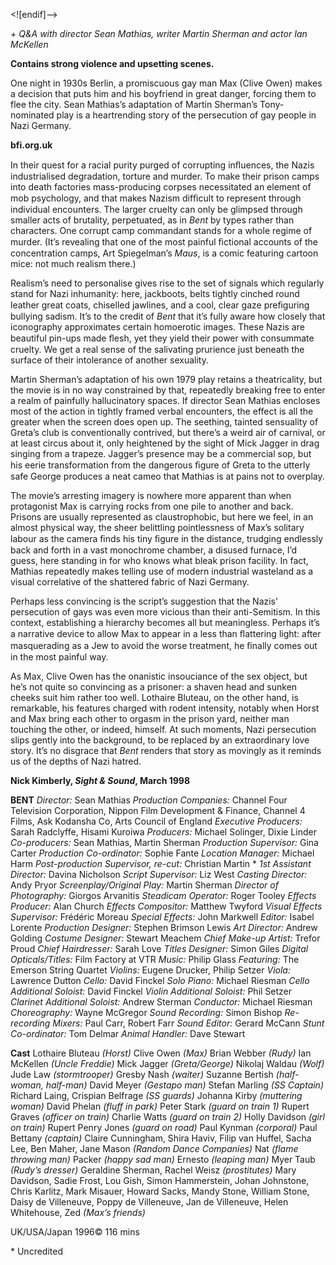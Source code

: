 
<![endif]-->

_+ Q&A with director Sean Mathias, writer Martin Sherman and actor Ian McKellen_

**Contains strong violence and upsetting scenes.**

One night in 1930s Berlin, a promiscuous gay man Max (Clive Owen) makes a decision that puts him and his boyfriend in great danger, forcing them to flee the city. Sean Mathias’s adaptation of Martin Sherman’s Tony-nominated play is a heartrending story of the persecution of gay people in Nazi Germany.

**bfi.org.uk**

In their quest for a racial purity purged of corrupting inﬂuences, the Nazis industrialised degradation, torture and murder. To make their prison camps into death factories mass-producing corpses necessitated an element of mob psychology, and that makes Nazism difﬁcult to represent through individual encounters. The larger cruelty can only be glimpsed through smaller acts of brutality, perpetuated, as in _Bent_ by types rather than characters. One corrupt camp commandant stands for a whole regime of murder. (It’s revealing that one of the most painful ﬁctional accounts of the concentration camps, Art Spiegelman’s _Maus_, is a comic featuring cartoon mice: not much realism there.)

Realism’s need to personalise gives rise to the set of signals which regularly stand for Nazi inhumanity: here, jackboots, belts tightly cinched round leather great coats, chiselled jawlines, and a cool, clear gaze preﬁguring bullying sadism. It’s to the credit of _Bent_ that it’s fully aware how closely that iconography approximates certain homoerotic images. These Nazis are beautiful pin-ups made ﬂesh, yet they yield their power with consummate cruelty. We get a real sense of the salivating prurience just beneath the surface of their intolerance of another sexuality.

Martin Sherman’s adaptation of his own 1979 play retains a theatricality, but the movie is in no way constrained by that, repeatedly breaking free to enter a realm of painfully hallucinatory spaces. If director Sean Mathias encloses most of the action in tightly framed verbal encounters, the effect is all the greater when the screen does open up. The seething, tainted sensuality of Greta’s club is conventionally contrived, but there’s a weird air of carnival, or at least circus about it, only heightened by the sight of Mick Jagger in drag singing from a trapeze. Jagger’s presence may be a commercial sop, but his eerie transformation from the dangerous ﬁgure of Greta to the utterly safe George produces a neat cameo that Mathias is at pains not to overplay.

The movie’s arresting imagery is nowhere more apparent than when protagonist Max is carrying rocks from one pile to another and back. Prisons are usually represented as claustrophobic, but here we feel, in an almost physical way, the sheer belittling pointlessness of Max’s solitary labour as the camera ﬁnds his tiny ﬁgure in the distance, trudging endlessly back and forth in a vast monochrome chamber, a disused furnace, I’d guess, here standing in for who knows what bleak prison facility. In fact, Mathias repeatedly makes telling use of modern industrial wasteland as a visual correlative of the shattered fabric of Nazi Germany.

Perhaps less convincing is the script’s suggestion that the Nazis’ persecution of gays was even more vicious than their anti-Semitism. In this context, establishing a hierarchy becomes all but meaningless. Perhaps it’s a narrative device to allow Max to appear in a less than ﬂattering light: after masquerading as a Jew to avoid the worse treatment, he ﬁnally comes out in the most painful way.

As Max, Clive Owen has the onanistic insouciance of the sex object, but he’s not quite so convincing as a prisoner: a shaven head and sunken cheeks suit him rather too well. Lothaire Bluteau, on the other hand, is remarkable, his features charged with rodent intensity, notably when Horst and Max bring each other to orgasm in the prison yard, neither man touching the other, or indeed, himself. At such moments, Nazi persecution slips gently into the background, to be replaced by an extraordinary love story. It’s no disgrace that _Bent_ renders that story as movingly as it reminds us of the depths of Nazi hatred.

**Nick Kimberly, _Sight & Sound_, March 1998**

**BENT**
_Director:_ Sean Mathias
_Production Companies:_ Channel Four Television Corporation, Nippon Film Development & Finance, Channel 4 Films, Ask Kodansha Co, Arts Council of England
_Executive Producers:_ Sarah Radclyffe, Hisami Kuroiwa
_Producers:_ Michael Solinger, Dixie Linder
_Co-producers:_ Sean Mathias, Martin Sherman
_Production Supervisor:_ Gina Carter
_Production Co-ordinator:_ Sophie Fante
_Location Manager:_ Michael Harm
_Post-production Supervisor, re-cut:_ Christian Martin *
_1st Assistant Director:_ Davina Nicholson
_Script Supervisor:_ Liz West
_Casting Director:_ Andy Pryor
_Screenplay/Original Play:_ Martin Sherman
_Director of Photography:_ Giorgos Arvanitis
_Steadicam Operator:_ Roger Tooley
_Effects Producer:_ Alan Church
_Effects Compositor:_ Matthew Twyford
_Visual Effects Supervisor:_ Frédéric Moreau
_Special Effects:_ John Markwell
_Editor:_ Isabel Lorente
_Production Designer:_ Stephen Brimson Lewis
_Art Director:_ Andrew Golding
_Costume Designer:_ Stewart Meachem
_Chief Make-up Artist:_ Trefor Proud
_Chief Hairdresser:_ Sarah Love
_Titles Designer:_ Simon Giles
_Digital Opticals/Titles:_ Film Factory at VTR
_Music:_ Philip Glass
_Featuring:_ The Emerson String Quartet
_Violins:_ Eugene Drucker, Philip Setzer
_Viola:_ Lawrence Dutton
_Cello:_ David Finckel
_Solo Piano:_ Michael Riesman
_Cello Additional Soloist:_ David Finckel
_Violin Additional Soloist:_ Phil Setzer
_Clarinet Additional Soloist:_ Andrew Sterman
_Conductor:_ Michael Riesman
_Choreography:_ Wayne McGregor
_Sound Recording:_ Simon Bishop
_Re-recording Mixers:_ Paul Carr, Robert Farr
_Sound Editor:_ Gerard McCann
_Stunt Co-ordinator:_ Tom Delmar
_Animal Handler:_ Dave Stewart

**Cast**
Lothaire Bluteau _(Horst)_
Clive Owen _(Max)_
Brian Webber _(Rudy)_
Ian McKellen _(Uncle Freddie)_
Mick Jagger _(Greta/George)_
Nikolaj Waldau _(Wolf)_
Jude Law _(stormtrooper)_
Gresby Nash _(waiter)_
Suzanne Bertish _(half-woman, half-man)_
David Meyer _(Gestapo man)_
Stefan Marling _(SS Captain)_
Richard Laing, Crispian Belfrage _(SS guards)_
Johanna Kirby _(muttering woman)_
David Phelan _(fluff in park)_
Peter Stark _(guard on train 1)_
Rupert Graves _(officer on train)_
Charlie Watts _(guard on train 2)_
Holly Davidson _(girl on train)_
Rupert Penry Jones _(guard on road)_
Paul Kynman _(corporal)_
Paul Bettany _(captain)_
Claire Cunningham, Shira Haviv,
Filip van Huffel, Sacha Lee, Ben Maher,
Jane Mason _(Random Dance Companies)_
Nat _(flame throwing man)_
Packer _(happy sad man)_
Ernesto _(leaping man)_
Myer Taub _(Rudy’s dresser)_
Geraldine Sherman, Rachel Weisz _(prostitutes)_
Mary Davidson, Sadie Frost, Lou Gish, Simon Hammerstein, Johan Johnstone, Chris Karlitz, Mark Misauer, Howard Sacks, Mandy Stone, William Stone, Daisy de Villeneuve, Poppy de Villeneuve, Jan de Villeneuve, Helen Whitehouse, Zed _(Max’s friends)_

UK/USA/Japan 1996©
116 mins

\* Uncredited

<!--stackedit_data:
eyJoaXN0b3J5IjpbODIyODI0OTc4XX0=
-->